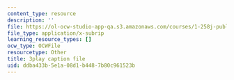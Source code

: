 ```yaml
---
content_type: resource
description: ''
file: https://ol-ocw-studio-app-qa.s3.amazonaws.com/courses/1-258j-public-transportation-systems-spring-2017/ddba433b5e1a08d1b4487b80c961523b_mp7Nz8CUPBM.srt
file_type: application/x-subrip
learning_resource_types: []
ocw_type: OCWFile
resourcetype: Other
title: 3play caption file
uid: ddba433b-5e1a-08d1-b448-7b80c961523b
---
```

